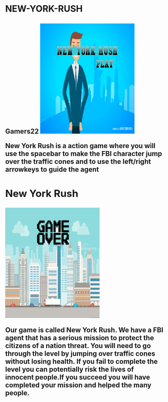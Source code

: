 # NEW-YORK-RUSH
<h2>Gamers22<h/2>
<img src =" https://raw.githubusercontent.com/AdrianaNebija/NEW-YORK-RUSH/master/Pt.PNG " width=300  height=350>
<p>New York Rush is a action game where you will use the spacebar to make the FBI character jump over the traffic cones and to use the left/right arrowkeys to guide the agent<p/>
<h2> New York Rush </h2>
<img src =" https://github.com/AdrianaNebija/NEW-YORK-RUSH/blob/master/pt3.PNG   " width=300   height=350>
<p> Our game is called New York Rush. We have a FBI agent that has a serious mission to protect the citizens of a nation threat. You will need to go through the level by jumping over traffic cones without losing health. If you fail to complete the level you can potentially risk the lives of innocent people.If you succeed you will have completed your mission and helped the many people.</p>
